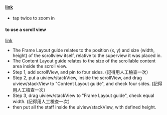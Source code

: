 
#### [link](https://www.ungapps.com/2019/10/double-tap-zoom-to-tap-location-swift-5.html)
- tap twice to zoom in

#### to use a scroll view
[link](https://fluffy.es/scrollview-storyboard-xcode-11/)

- The Frame Layout guide relates to the position (x, y) and size (width, height) of the scrollview itself, relative to the superview it was placed in.
- The Content Layout guide relates to the size of the scrollable content area inside the scroll view.
- Step 1, add scrollView, and pin to four sides. (記得用人工檢查一次）
- Step 2, put a uiview/stackView, inside the scrollView, and drag uiview/stackView to "Content Layout guide", and check four sides. (記得用人工檢查一次）
- Step 3,  drag uiview/stackView to "Frame Layout guide", check equal width. (記得用人工檢查一次）
- then put all the staff inside the uiview/stackView, with defined height. 
